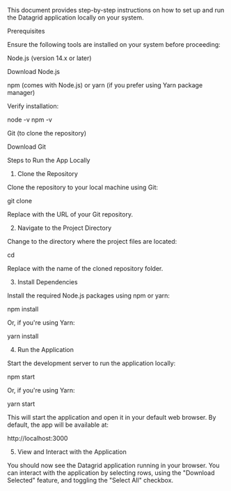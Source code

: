 This document provides step-by-step instructions on how to set up and run the Datagrid application locally on your system.

Prerequisites

Ensure the following tools are installed on your system before proceeding:

Node.js (version 14.x or later)

Download Node.js

npm (comes with Node.js) or yarn (if you prefer using Yarn package manager)

Verify installation:

node -v
npm -v

Git (to clone the repository)

Download Git

Steps to Run the App Locally

1. Clone the Repository

Clone the repository to your local machine using Git:

git clone <repository-url>

Replace <repository-url> with the URL of your Git repository.

2. Navigate to the Project Directory

Change to the directory where the project files are located:

cd <project-folder-name>

Replace <project-folder-name> with the name of the cloned repository folder.

3. Install Dependencies

Install the required Node.js packages using npm or yarn:

npm install

Or, if you're using Yarn:

yarn install

4. Run the Application

Start the development server to run the application locally:

npm start

Or, if you're using Yarn:

yarn start

This will start the application and open it in your default web browser. By default, the app will be available at:

http://localhost:3000

5. View and Interact with the Application

You should now see the Datagrid application running in your browser. You can interact with the application by selecting rows, using the "Download Selected" feature, and toggling the "Select All" checkbox.
